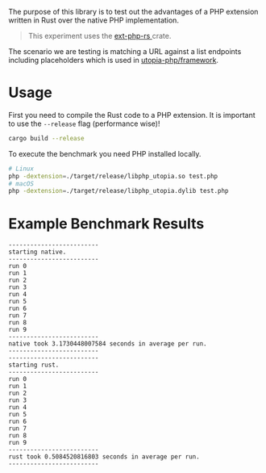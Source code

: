 The purpose of this library is to test out the advantages of a PHP extension written in Rust over the native PHP implementation.

> This experiment uses the [ext-php-rs
](https://crates.io/crates/ext-php-rs) crate.

The scenario we are testing is matching a URL against a list endpoints including placeholders which is used in [utopia-php/framework](https://github.com/utopia-php/framework).

# Usage

First you need to compile the Rust code to a PHP extension. It is important to use the `--release` flag (performance wise)!
```sh
cargo build --release
```

To execute the benchmark you need PHP installed locally.

```sh
# Linux
php -dextension=./target/release/libphp_utopia.so test.php
# macOS
php -dextension=./target/release/libphp_utopia.dylib test.php
```

# Example Benchmark Results

```
-------------------------
starting native.
-------------------------
run 0
run 1
run 2
run 3
run 4
run 5
run 6
run 7
run 8
run 9
-------------------------
native took 3.1730448007584 seconds in average per run.
-------------------------
-------------------------
starting rust.
-------------------------
run 0
run 1
run 2
run 3
run 4
run 5
run 6
run 7
run 8
run 9
-------------------------
rust took 0.5084520816803 seconds in average per run.
-------------------------
```